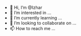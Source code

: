 
- 👋 Hi, I’m @Izhar
- 👀 I’m interested in ...
- 🌱 I’m currently learning ...
- 💞️ I’m looking to collaborate on ...
- 📫 How to reach me ...